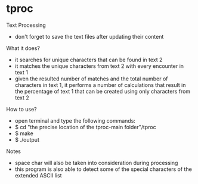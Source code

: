 # tproc
Text Processing

- don't forget to save the text files after updating their content

What it does?

- it searches for unique characters that can be found in text 2
- it matches the unique characters from text 2 with every encounter in text 1
- given the resulted number of matches and the total number of characters in text 1, it performs a number of calculations that result in the percentage of text 1 that can be created using only characters from text 2

How to use?

- open terminal and type the following commands:
- $ cd "the precise location of the tproc-main folder"/tproc
- $ make
- $ ./output

Notes

- space char will also be taken into consideration during processing
- this program is also able to detect some of the special characters of the extended ASCII list
